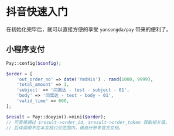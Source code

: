# 抖音快速入门

在初始化完毕后，就可以直接方便的享受 `yansongda/pay`  带来的便利了。

## 小程序支付

```php
Pay::config($config);

$order = [
    'out_order_no' => date('YmdHis') . rand(1000, 9999),
    'total_amount' => 1,
    'subject' => '闫嵩达 - test - subject - 01',
    'body' => '闫嵩达 - test - body - 01',
    'valid_time' => 600,
];

$result = Pay::douyin()->mini($order);
// 可直接通过 $result->order_id, $result->order_token 获取相关值。
// 后续调用不在本文档讨论范围内，请自行参考官方文档。
```
